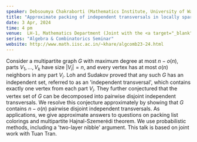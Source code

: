 ```yaml
---
speaker: Debsoumya Chakraborti (Mathematics Institute, University of Warwick, UK)
title: "Approximate packing of independent transversals in locally sparse graphs"
date: 3 Apr, 2024
time: 4 pm
venue:  LH-1, Mathematics Department (Joint with the <a target="_blank" href="http://www.math.iisc.ac.in/~aprg/index.php?id=seminar23-24">APRG Seminar</a>)
series: "Algebra & Combinatorics Seminar"
website: http://www.math.iisc.ac.in/~khare/algcomb23-24.html
---
```


Consider a multipartite graph $G$ with maximum degree at most $n-o(n)$,
parts $V_1,\ldots,V_k$ have size $|V_i|=n$, and every vertex has at most
$o(n)$ neighbors in any part $V_i$. Loh and Sudakov proved that any such
$G$ has an independent set, referred to as an 'independent transversal',
which contains exactly one vertex from each part $V_i$. They further
conjectured that the vertex set of $G$ can be decomposed into pairwise
disjoint independent transversals. We resolve this conjecture
approximately by showing that $G$ contains $n-o(n)$ pairwise disjoint
independent transversals. As applications, we give approximate answers to
questions on packing list colorings and multipartite
Hajnal-Szemer&eacute;di theorem. We use probabilistic methods, including
a 'two-layer nibble' argument. This talk is based on joint work with Tuan
Tran.
